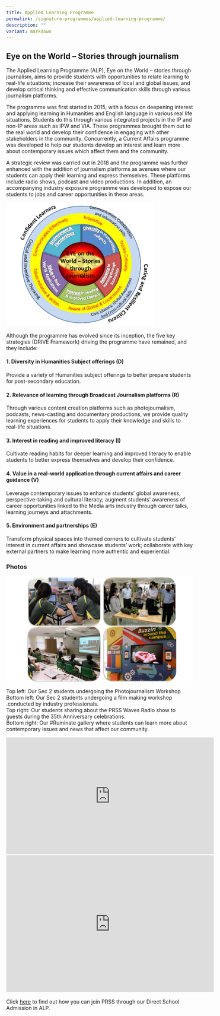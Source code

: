 ```yaml
---
title: Applied Learning Programme
permalink: /signature-programmes/applied-learning-programme/
description: ""
variant: markdown
---
```

## Eye on the World – Stories through journalism

The Applied Learning Programme (ALP), Eye on the World – stories through journalism, aims to provide students with opportunities to relate learning to real-life situations; increase their awareness of local and global issues; and develop critical thinking and effective communication skills through various journalism platforms.

The programme was first started in 2015, with a focus on deepening interest and applying learning in Humanities and English language in various real life situations. Students do this through various integrated projects in the IP and non-IP areas such as IPW and VIA. These programmes brought them out to the real world and develop their confidence in engaging with other stakeholders in the community. Concurrently, a Current Affairs programme was developed to help our students develop an interest and learn more about contemporary issues which affect them and the community.
  
A strategic review was carried out in 2018 and the programme was further enhanced with the addition of journalism platforms as avenues where our students can apply their learning and express themselves. These platforms include radio shows, podcast and video productions. In addition, an accompanying industry exposure programme was developed to expose our students to jobs and career opportunities in these areas.

<img height="auto" width="400" max="" src="/images/Eye%20on%20the%20world.png">

Although the programme has evolved since its inception, the five key strategies (DRIVE Framework) driving the programme have remained, and they include:  

#### 1. Diversity in Humanities Subject offerings (D)

Provide a variety of Humanities subject offerings to better prepare students for post-secondary education.

#### 2. Relevance of learning through Broadcast Journalism platforms (R)

Through various content creation platforms such as photojournalism, podcasts, news-casting and documentary productions, we provide quality learning experiences for students to apply their knowledge and skills to real-life situations.

#### 3. Interest in reading and improved literacy (I)

Cultivate reading habits for deeper learning and improved literacy to enable students to better express themselves and develop their confidence.

#### 4. Value in a real-world application through current affairs and career guidance (V)

Leverage contemporary issues to enhance students’ global awareness, perspective-taking and cultural literacy; augment students’ awareness of career opportunities linked to the Media arts industry through career talks, learning journeys and attachments.

#### 5. Environment and partnerships (E)

Transform physical spaces into themed corners to cultivate students’ interest in current affairs and showcase students’ work; collaborate with key external partners to make learning more authentic and experiential.


### Photos

<img height="auto" width="600" max="" src="/images/Photos%20for%20ALP.jpeg">

Top left: Our Sec 2 students undergoing the Photojournalism Workshop
<br>Bottom left: Our Sec 2 students undergoing a film making workshop .conducted by industry professionals.
<br>Top right: Our students sharing about the PRSS Waves Radio show to guests during the 35th Anniversary celebrations.
<br>Bottom right: Our #Ruminate gallery where students can learn more about contemporary issues and news that affect our community. 

<iframe allowfullscreen="" allow="accelerometer; autoplay; clipboard-write; encrypted-media; gyroscope; picture-in-picture; web-share" frameborder="0" title="YouTube video player" src="https://www.youtube.com/embed/GFybHyxVc8g?si=TrtdgRkdO9lTi1Ck" height="315" width="560"></iframe>	
<br>
<iframe allowfullscreen="true" height="369" width="560" frameborder="0" src="https://docs.google.com/presentation/d/1u2bqYOlYKGSmtsRYOwCuHjLjR_YirObR0Xidi6O1y4g/embed?start=false&amp;loop=false&amp;delayms=3000"></iframe>
<br>

Click [here](/useful-links/direct-school-admission-dsa/dsa-alp-in-humanities-and-english-language/) to find out how you can join PRSS through our Direct School Admission in ALP.